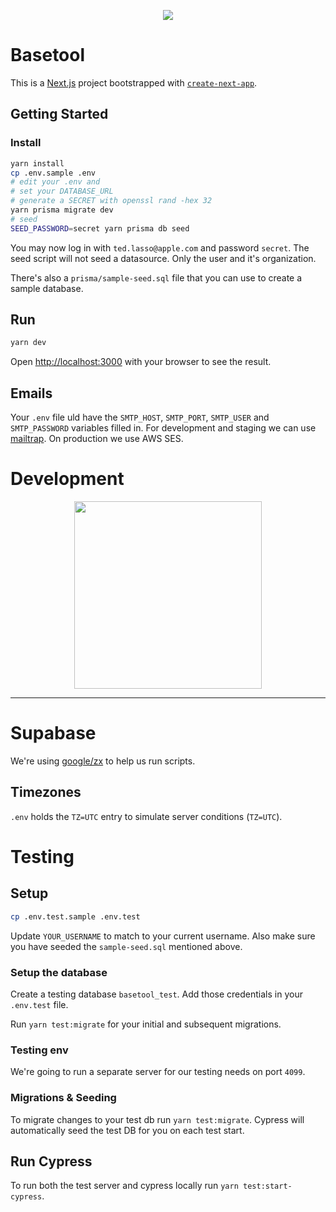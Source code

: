 <p align="center">
  <a href="https://www.basetool.io/">
    <img src="https://user-images.githubusercontent.com/23171533/139704386-947777e3-1837-402d-afbf-372e2094a585.png">
  </a>
</p>

# Basetool

This is a [Next.js](https://nextjs.org/) project bootstrapped with [`create-next-app`](https://github.com/vercel/next.js/tree/canary/packages/create-next-app).

## Getting Started

### Install

```bash
yarn install
cp .env.sample .env
# edit your .env and
# set your DATABASE_URL
# generate a SECRET with openssl rand -hex 32
yarn prisma migrate dev
# seed
SEED_PASSWORD=secret yarn prisma db seed
```

You may now log in with `ted.lasso@apple.com` and password `secret`. The seed script will not seed a datasource. Only the user and it's organization.

There's also a `prisma/sample-seed.sql` file that you can use to create a sample database.

## Run

```bash
yarn dev
```

Open [http://localhost:3000](http://localhost:3000) with your browser to see the result.

## Emails

Your `.env` file uld have the `SMTP_HOST`, `SMTP_PORT`, `SMTP_USER` and `SMTP_PASSWORD` variables filled in. For development and staging we can use [mailtrap](https://mailtrap.io/). On production we use AWS SES.

# Development

<p align="center">
<img width="300" src="https://user-images.githubusercontent.com/23171533/139704318-219f1f2b-84d7-439e-88e8-3a45c2fdb6fd.png"/>
</p>

---

# Supabase

We're using [google/zx](https://github.com/google/zx) to help us run scripts.

## Timezones

`.env` holds the `TZ=UTC` entry to simulate server conditions (`TZ=UTC`).

# Testing

## Setup

```bash
cp .env.test.sample .env.test
```

Update `YOUR_USERNAME` to match to your current username. Also make sure you have seeded the `sample-seed.sql` mentioned above.

### Setup the database

Create a testing database `basetool_test`. Add those credentials in your `.env.test` file.

Run `yarn test:migrate` for your initial and subsequent migrations.

### Testing env

We're going to run a separate server for our testing needs on port `4099`.

### Migrations & Seeding

To migrate changes to your test db run `yarn test:migrate`. Cypress will automatically seed the test DB for you on each test start.

## Run Cypress

To run both the test server and cypress locally run `yarn test:start-cypress`.

